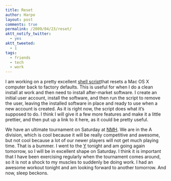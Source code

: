```yaml
---
title: Reset
author: Harpo
layout: post
comments: true
permalink: /2009/04/23/reset/
aktt_notify_twitter:
  - yes
aktt_tweeted:
  - 1
tags:
  - friends
  - tech
  - work
---
```

I am working on a pretty excellent <a href="http://en.wikipedia.org/wiki/Bourne_shell" target="_blank">shell script</a>that resets a Mac OS X computer back to factory defaults. This is useful for when I do a clean install at work and then need to install after-market software. I create an initial user account, install the software, and then run the script to remove the user, leaving the installed software in place and ready to use when a new account is created. As it is right now, the script does what it&#8217;s supposed to do. I think I will give it a few more features and make it a little prettier, and then put up a link to it here, as it could be pretty useful.

We have an ultimate tournament on Saturday at <a href="http://nmhschool.org" target="_blank">NMH</a>. We are in the A division, which is cool because it will be really competitive and awesome, but not cool because a lot of our newer players will not get much playing time. That is a bummer. I went to the <a href="http://hrymca.org" target="_blank">Y</a> tonight and am going again tomorrow, so I will be in excellent shape on Saturday. I think it is important that I have been exercising regularly when the tournament comes around, so it is not a shock to my muscles to suddenly be doing work. I had an awesome workout tonight and am looking forward to another tomorrow. And now, sleep beckons.